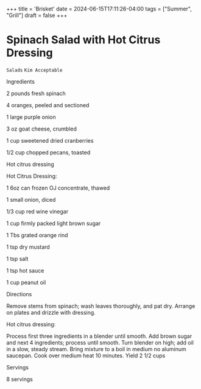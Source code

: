 +++
title = 'Brisket'
date = 2024-06-15T17:11:26-04:00
tags = ["Summer", "Grill"]
draft = false
+++
# Spinach Salad with Hot Citrus Dressing

`Salads` `Kim Acceptable`

 

  Ingredients  

  2 pounds fresh spinach

4 oranges, peeled and sectioned

1 large purple onion

3 oz goat cheese, crumbled

1 cup sweetened dried cranberries

1/2 cup chopped pecans, toasted 

Hot citrus dressing

Hot Citrus Dressing:

1 6oz can frozen OJ concentrate, thawed

1 small onion, diced

1/3 cup red wine vinegar

1 cup firmly packed light brown sugar

1 Tbs grated orange rind

1 tsp dry mustard

1 tsp salt

1 tsp hot sauce

1 cup peanut oil  

   Directions  

  Remove stems from spinach; wash leaves thoroughly, and pat dry. Arrange on plates and drizzle with dressing.

Hot citrus dressing:

Process first three ingredients in a blender until smooth. Add brown sugar and next 4 ingredients; process until smooth. Turn blender on high; add oil in a slow, steady stream. Bring mixture to a boil in medium no aluminum saucepan. Cook over medium heat 10 minutes. Yield 2 1/2 cups  

   Servings  

  8 servings  

 
